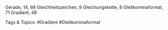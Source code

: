 Gerade, 14, 68
Gleichheitszeichen, 9
Gleichungskette, 8
Gleitkommaformat, 71
Gradient, 48

   Tags & Topics:
   #Gradient
   #Gleitkommaformat